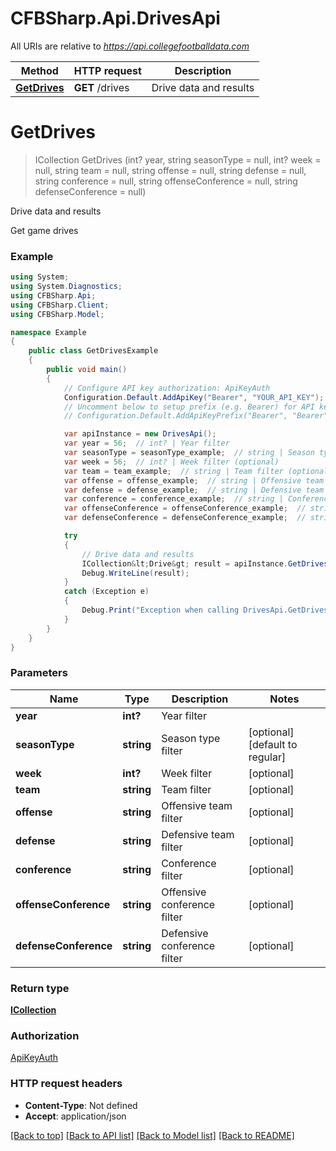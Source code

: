 # CFBSharp.Api.DrivesApi

All URIs are relative to *https://api.collegefootballdata.com*

Method | HTTP request | Description
------------- | ------------- | -------------
[**GetDrives**](DrivesApi.md#getdrives) | **GET** /drives | Drive data and results


<a name="getdrives"></a>
# **GetDrives**
> ICollection<Drive> GetDrives (int? year, string seasonType = null, int? week = null, string team = null, string offense = null, string defense = null, string conference = null, string offenseConference = null, string defenseConference = null)

Drive data and results

Get game drives

### Example
```csharp
using System;
using System.Diagnostics;
using CFBSharp.Api;
using CFBSharp.Client;
using CFBSharp.Model;

namespace Example
{
    public class GetDrivesExample
    {
        public void main()
        {
            // Configure API key authorization: ApiKeyAuth
            Configuration.Default.AddApiKey("Bearer", "YOUR_API_KEY");
            // Uncomment below to setup prefix (e.g. Bearer) for API key, if needed
            // Configuration.Default.AddApiKeyPrefix("Bearer", "Bearer");

            var apiInstance = new DrivesApi();
            var year = 56;  // int? | Year filter
            var seasonType = seasonType_example;  // string | Season type filter (optional)  (default to regular)
            var week = 56;  // int? | Week filter (optional) 
            var team = team_example;  // string | Team filter (optional) 
            var offense = offense_example;  // string | Offensive team filter (optional) 
            var defense = defense_example;  // string | Defensive team filter (optional) 
            var conference = conference_example;  // string | Conference filter (optional) 
            var offenseConference = offenseConference_example;  // string | Offensive conference filter (optional) 
            var defenseConference = defenseConference_example;  // string | Defensive conference filter (optional) 

            try
            {
                // Drive data and results
                ICollection&lt;Drive&gt; result = apiInstance.GetDrives(year, seasonType, week, team, offense, defense, conference, offenseConference, defenseConference);
                Debug.WriteLine(result);
            }
            catch (Exception e)
            {
                Debug.Print("Exception when calling DrivesApi.GetDrives: " + e.Message );
            }
        }
    }
}
```

### Parameters

Name | Type | Description  | Notes
------------- | ------------- | ------------- | -------------
 **year** | **int?**| Year filter | 
 **seasonType** | **string**| Season type filter | [optional] [default to regular]
 **week** | **int?**| Week filter | [optional] 
 **team** | **string**| Team filter | [optional] 
 **offense** | **string**| Offensive team filter | [optional] 
 **defense** | **string**| Defensive team filter | [optional] 
 **conference** | **string**| Conference filter | [optional] 
 **offenseConference** | **string**| Offensive conference filter | [optional] 
 **defenseConference** | **string**| Defensive conference filter | [optional] 

### Return type

[**ICollection<Drive>**](Drive.md)

### Authorization

[ApiKeyAuth](../README.md#ApiKeyAuth)

### HTTP request headers

 - **Content-Type**: Not defined
 - **Accept**: application/json

[[Back to top]](#) [[Back to API list]](../README.md#documentation-for-api-endpoints) [[Back to Model list]](../README.md#documentation-for-models) [[Back to README]](../README.md)

